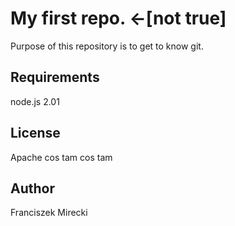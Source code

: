 # My first repo. <-[not true]

Purpose of this repository is to get to know git.

## Requirements

node.js 2.01

## License

Apache cos tam cos tam

## Author

Franciszek Mirecki

